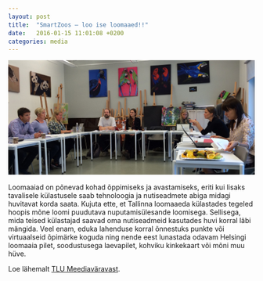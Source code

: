 ```yaml
---
layout: post
title:  "SmartZoos – loo ise loomaaed!!"
date:   2016-01-15 11:01:08 +0200
categories: media
---
```

![SmartZoo](/images/blog-posts/sisalik.jpg)

Loomaaiad on põnevad kohad õppimiseks ja avastamiseks, eriti kui lisaks tavalisele külastusele saab tehnoloogia ja nutiseadmete abiga midagi huvitavat korda saata. Kujuta ette, et Tallinna loomaaeda külastades tegeled hoopis mõne loomi puudutava nuputamisülesande loomisega. Sellisega, mida teised külastajad saavad oma nutiseadmeid kasutades huvi korral läbi mängida. Veel enam, eduka lahenduse korral õnnestuks punkte või virtuaalseid õpimärke koguda ning nende eest lunastada odavam Helsingi loomaaia pilet, soodustusega laevapilet, kohviku kinkekaart või mõni muu hüve.

Loe lähemalt [TLU Meediaväravast][tlu-meediavarav].

[tlu-meediavarav]: http://meedia.tlu.ee/index.php/smartzoo-loo-ise-loomaaed/
